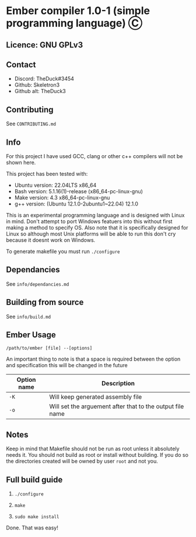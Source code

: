 # Ember compiler 1.0-1 (simple programming language) Ⓒ

## Licence: GNU GPLv3

## Contact

* Discord:  TheDuck#3454
* Github:  Skeletron3
* Github alt: TheDuck3

## Contributing

See `CONTRIBUTING.md`

## Info

For this project I have used GCC, clang or other c++ compilers will not be shown here.

This project has been tested with:

* Ubuntu version: 22.04LTS x86_64
* Bash version: 5.1.16(1)-release (x86_64-pc-linux-gnu)
* Make version: 4.3 x86_64-pc-linux-gnu
* g++ version: (Ubuntu 12.1.0-2ubuntu1~22.04) 12.1.0

This is an experimental programming language and is designed with Linux in mind. Don't attempt to port Windows featuers into this without first making a method to specify OS. Also note that it is specifically designed for Linux so although most Unix platforms will be able to run this don't cry because it doesnt work on Windows.

To generate makefile you must run `./configure`

## Dependancies

See `info/dependancies.md`

## Building from source

See `info/build.md`

## Ember Usage

`/path/to/ember [file] --[options]`

An important thing to note is that a space is required between the option and specification this will be changed in the future

| Option name | Description |
| --- | ----------- |
| `-K` | Will keep generated assembly file |
| `-o` | Will set the arguement after that to the output file name |

## Notes

Keep in mind that Makefile should not be run as root unless it absolutely needs it. You should not build as root or install without building. If you do so the directories created will be owned by user `root` and not you.

## Full build guide

1. `./configure`

2. `make`

3. `sudo make install`

Done. That was easy!
